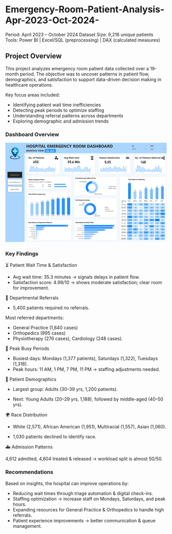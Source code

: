 # Emergency-Room-Patient-Analysis-Apr-2023-Oct-2024-
Period: April 2023 – October 2024
Dataset Size: 9,216 unique patients
Tools: Power BI | Excel/SQL (preprocessing) | DAX (calculated measures)
## Project Overview
This project analyzes emergency room patient data collected over a 19-month period. The objective was to uncover patterns in patient flow, demographics, and satisfaction to support data-driven decision making in healthcare operations.

Key focus areas included:

- Identifying patient wait time inefficiencies
- Detecting peak periods to optimize staffing
- Understanding referral patterns across departments
- Exploring demographic and admission trends

### Dashboard Overview
![](https://github.com/Speardrex/Emergency-Room-Patient-Analysis-Apr-2023-Oct-2024-/blob/main/Report/Screenshot%202025-09-15%20194656.png)


### Key Findings
⏳ Patient Wait Time & Satisfaction
- Avg wait time: 35.3 minutes → signals delays in patient flow.
- Satisfaction score: 4.99/10 → shows moderate satisfaction; clear room for improvement.

🏥 Departmental Referrals

- 5,400 patients required no referrals.

Most referred departments:

- General Practice (1,840 cases)
- Orthopedics (995 cases)
- Physiotherapy (276 cases), Cardiology (248 cases).

📅 Peak Busy Periods

- Busiest days: Mondays (1,377 patients), Saturdays (1,322), Tuesdays (1,318).
- Peak hours: 11 AM, 1 PM, 7 PM, 11 PM → staffing adjustments needed.

👥 Patient Demographics

- Largest group: Adults (30–39 yrs, 1,200 patients).

- Next: Young Adults (20–29 yrs, 1,188), followed by middle-aged (40–50 yrs).

🌍 Race Distribution

- White (2,571), African American (1,951), Multiracial (1,557), Asian (1,060).

- 1,030 patients declined to identify race.

🚑 Admission Patterns

4,612 admitted, 4,604 treated & released → workload split is almost 50/50.

### Recommendations

Based on insights, the hospital can improve operations by:
 - Reducing wait times through triage automation & digital check-ins.
 - Staffing optimization → increase staff on Mondays, Saturdays, and peak hours.
 - Expanding resources for General Practice & Orthopedics to handle high referrals.
 - Patient experience improvements → better communication & queue management.

